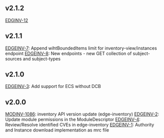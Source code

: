 ## v2.1.2
[EDGINV-12](https://folio-org.atlassian.net/browse/EDGEINV-12)

## v2.1.1
[EDGEINV-7](https://folio-org.atlassian.net/browse/EDGEINV-7?atlOrigin=eyJpIjoiYmJhNzkzZTQ4MjU3NDU3ZWFiMWZjMGEwMGRlNjcyNTYiLCJwIjoiaiJ9): Append wihtBoundedItems limit for inventory-view/instances endpoint
[EDGEINV-8](https://folio-org.atlassian.net/browse/EDGEINV-8?atlOrigin=eyJpIjoiZWE5OGU5YmMxMDVlNDU3YjhiMmRjMWVkNWE3ZmQ0Y2IiLCJwIjoiaiJ9): New endpoints - new GET collection of subject-sources and subject-types

## v2.1.0
[EDGEINV-3](https://folio-org.atlassian.net/browse/EDGEINV-3): Add support for ECS without DCB 

## v2.0.0
[MODINV-1086](https://folio-org.atlassian.net/browse/MODINV-1086): inventory API version update (edge-inventory)
[EDGEINV-2](https://folio-org.atlassian.net/browse/EDGEINV-2): Update module permissions in the ModuleDescriptor
[EDGEINV-4](https://folio-org.atlassian.net/browse/EDGEINV-4): Review/Resolve identified CVEs in edge-inventory
[EDGEINV-1](https://folio-org.atlassian.net/browse/EDGEINV-1): Authority and Instance download implementation as mrc file
